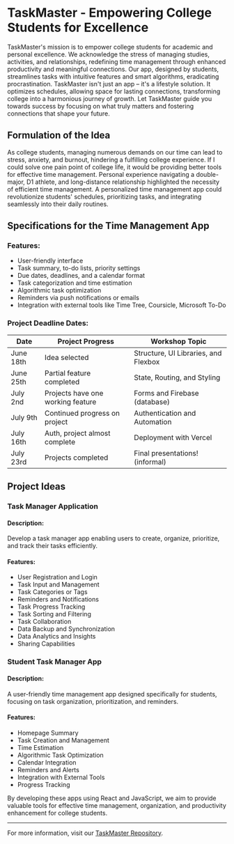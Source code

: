 # TaskMaster - Empowering College Students for Excellence

TaskMaster's mission is to empower college students for academic and personal excellence. We acknowledge the stress of managing studies, activities, and relationships, redefining time management through enhanced productivity and meaningful connections. Our app, designed by students, streamlines tasks with intuitive features and smart algorithms, eradicating procrastination. TaskMaster isn't just an app – it's a lifestyle solution. It optimizes schedules, allowing space for lasting connections, transforming college into a harmonious journey of growth. Let TaskMaster guide you towards success by focusing on what truly matters and fostering connections that shape your future.

## Formulation of the Idea

As college students, managing numerous demands on our time can lead to stress, anxiety, and burnout, hindering a fulfilling college experience. If I could solve one pain point of college life, it would be providing better tools for effective time management. Personal experience navigating a double-major, D1 athlete, and long-distance relationship highlighted the necessity of efficient time management. A personalized time management app could revolutionize students' schedules, prioritizing tasks, and integrating seamlessly into their daily routines.

## Specifications for the Time Management App

### Features:
- User-friendly interface
- Task summary, to-do lists, priority settings
- Due dates, deadlines, and a calendar format
- Task categorization and time estimation
- Algorithmic task optimization
- Reminders via push notifications or emails
- Integration with external tools like Time Tree, Coursicle, Microsoft To-Do

### Project Deadline Dates:

| Date      | Project Progress           | Workshop Topic             |
|-----------|----------------------------|----------------------------|
| June 18th | Idea selected              | Structure, UI Libraries, and Flexbox |
| June 25th | Partial feature completed  | State, Routing, and Styling |
| July 2nd  | Projects have one working feature | Forms and Firebase (database) |
| July 9th  | Continued progress on project | Authentication and Automation |
| July 16th | Auth, project almost complete | Deployment with Vercel |
| July 23rd | Projects completed         | Final presentations! (informal) |

## Project Ideas

### Task Manager Application
#### Description:
Develop a task manager app enabling users to create, organize, prioritize, and track their tasks efficiently. 

#### Features:
- User Registration and Login
- Task Input and Management
- Task Categories or Tags
- Reminders and Notifications
- Task Progress Tracking
- Task Sorting and Filtering
- Task Collaboration
- Data Backup and Synchronization
- Data Analytics and Insights
- Sharing Capabilities

### Student Task Manager App
#### Description:
A user-friendly time management app designed specifically for students, focusing on task organization, prioritization, and reminders.

#### Features:
- Homepage Summary
- Task Creation and Management
- Time Estimation
- Algorithmic Task Optimization
- Calendar Integration
- Reminders and Alerts
- Integration with External Tools
- Progress Tracking

By developing these apps using React and JavaScript, we aim to provide valuable tools for effective time management, organization, and productivity enhancement for college students.

---

For more information, visit our [TaskMaster Repository](#link-to-repository).
